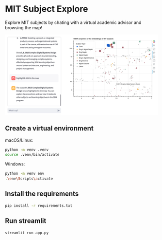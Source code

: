 # MIT Subject Explore

Explore MIT subjects by chating with a virtual academic advisor and browsing the map!

<img src="subject_explorer.png" width="800">

## Create a virtual environment

 macOS/Linux:

```bash
python -m venv .venv
source .venv/bin/activate
```

Windows:

```bash
python -m venv env
.\env\Scripts\activate
```

## Install the requirements

```bash
pip install -r requirements.txt
```

## Run streamlit

```bash
streamlit run app.py
```
